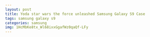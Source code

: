 ```yaml
---
layout: post
title: Yoda star wars the force unleashed Samsung Galaxy S9 Case
tags: samsung galaxy s9
categories: samsung
img: 1HcMbKe8tx_Wl68ixxGgafWz0qaQf-LFy
---
```

